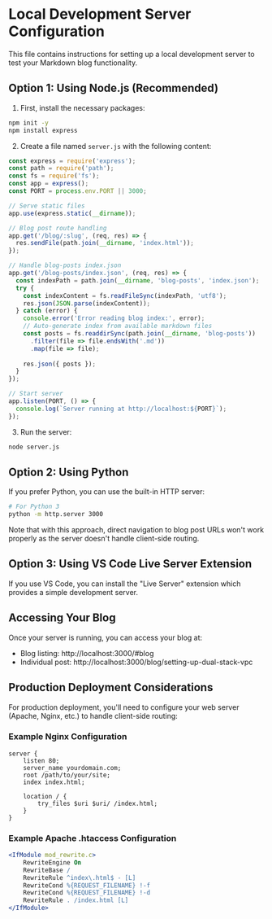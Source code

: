 # Local Development Server Configuration

This file contains instructions for setting up a local development server to test your Markdown blog functionality.

## Option 1: Using Node.js (Recommended)

1. First, install the necessary packages:

```bash
npm init -y
npm install express
```

2. Create a file named `server.js` with the following content:

```javascript
const express = require('express');
const path = require('path');
const fs = require('fs');
const app = express();
const PORT = process.env.PORT || 3000;

// Serve static files
app.use(express.static(__dirname));

// Blog post route handling
app.get('/blog/:slug', (req, res) => {
  res.sendFile(path.join(__dirname, 'index.html'));
});

// Handle blog-posts index.json
app.get('/blog-posts/index.json', (req, res) => {
  const indexPath = path.join(__dirname, 'blog-posts', 'index.json');
  try {
    const indexContent = fs.readFileSync(indexPath, 'utf8');
    res.json(JSON.parse(indexContent));
  } catch (error) {
    console.error('Error reading blog index:', error);
    // Auto-generate index from available markdown files
    const posts = fs.readdirSync(path.join(__dirname, 'blog-posts'))
      .filter(file => file.endsWith('.md'))
      .map(file => file);
    
    res.json({ posts });
  }
});

// Start server
app.listen(PORT, () => {
  console.log(`Server running at http://localhost:${PORT}`);
});
```

3. Run the server:

```bash
node server.js
```

## Option 2: Using Python

If you prefer Python, you can use the built-in HTTP server:

```bash
# For Python 3
python -m http.server 3000
```

Note that with this approach, direct navigation to blog post URLs won't work properly as the server doesn't handle client-side routing.

## Option 3: Using VS Code Live Server Extension

If you use VS Code, you can install the "Live Server" extension which provides a simple development server.

## Accessing Your Blog

Once your server is running, you can access your blog at:

- Blog listing: http://localhost:3000/#blog
- Individual post: http://localhost:3000/blog/setting-up-dual-stack-vpc

## Production Deployment Considerations

For production deployment, you'll need to configure your web server (Apache, Nginx, etc.) to handle client-side routing:

### Example Nginx Configuration

```nginx
server {
    listen 80;
    server_name yourdomain.com;
    root /path/to/your/site;
    index index.html;

    location / {
        try_files $uri $uri/ /index.html;
    }
}
```

### Example Apache .htaccess Configuration

```apache
<IfModule mod_rewrite.c>
    RewriteEngine On
    RewriteBase /
    RewriteRule ^index\.html$ - [L]
    RewriteCond %{REQUEST_FILENAME} !-f
    RewriteCond %{REQUEST_FILENAME} !-d
    RewriteRule . /index.html [L]
</IfModule>
```
